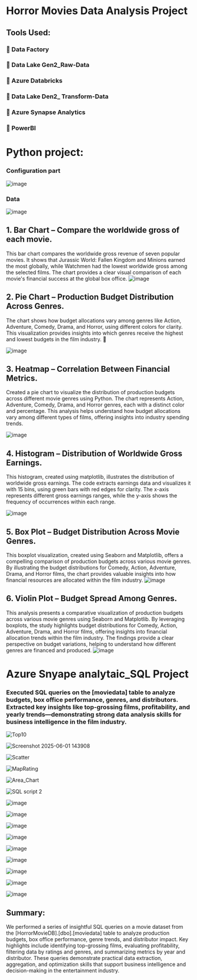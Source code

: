 # Horror Movies Data Analysis Project

## Tools Used:
### 	Data Factory 
### 	Data Lake Gen2_Raw-Data
### 	Azure Databricks
### 	Data Lake Den2_ Transform-Data
### 	Azure Synapse Analytics 
### 	PowerBI 



# Python project: 

### Configuration part 

![image](https://github.com/user-attachments/assets/e63c7115-ae10-448b-84c6-7494d27dce56)

### Data 
![image](https://github.com/user-attachments/assets/62f02bb2-42f3-4076-9a25-01802efa492b)


## 1. Bar Chart – Compare the worldwide gross of each movie.

This bar chart compares the worldwide gross revenue of seven popular movies. It shows that Jurassic World: Fallen Kingdom and Minions earned the most
globally, while Watchmen had the lowest worldwide gross among the selected films. The chart provides a clear visual comparison of each movie's financial success at the global box office.
![image](https://github.com/user-attachments/assets/8d4b20b3-942a-4d6d-b7a9-ffd4e05bc84c)

## 2. Pie Chart – Production Budget Distribution Across Genres.

The chart shows how budget allocations vary among genres like Action, Adventure, Comedy, Drama, and Horror, using different colors for clarity. 
This visualization provides insights into which genres receive the highest and lowest budgets in the film industry. 🚀

![image](https://github.com/user-attachments/assets/27ec5917-a688-475e-a31d-ac135d23ecd5)

## 3. Heatmap – Correlation Between Financial Metrics.

Created a pie chart to visualize the distribution of production budgets across different movie genres using Python.
The chart represents Action, Adventure, Comedy, Drama, and Horror genres, each with a distinct color and percentage. 
This analysis helps understand how budget allocations vary among different types of films, offering insights into industry spending trends. 

![image](https://github.com/user-attachments/assets/cb224419-6390-4647-942a-1cc763e3de70)

## 4. Histogram – Distribution of Worldwide Gross Earnings.

This histogram, created using matplotlib, illustrates the distribution of worldwide gross earnings. The code extracts earnings data and visualizes 
it with 15 bins, using green bars with red edges for clarity. The x-axis represents different gross earnings ranges, while the y-axis shows the frequency of occurrences within each range.

![image](https://github.com/user-attachments/assets/66c2908e-0c1b-4f8b-b9ad-6c407635d25f)


## 5. Box Plot – Budget Distribution Across Movie Genres.

This boxplot visualization, created using Seaborn and Matplotlib, offers a compelling comparison of production budgets across various movie genres. By illustrating the budget distributions for Comedy, Action, Adventure, Drama, and Horror films, the chart provides valuable insights into how financial resources are allocated within the film industry.
![image](https://github.com/user-attachments/assets/7d25b353-28af-4cf3-9911-a4c3928fa766)


## 6. Violin Plot – Budget Spread Among Genres.

This analysis presents a comparative visualization of production budgets across various movie genres using Seaborn and Matplotlib. By leveraging boxplots, the study highlights budget distributions for Comedy, Action, Adventure, Drama, and Horror films, offering insights into financial allocation trends within the film industry. The findings provide a clear perspective on budget variations, helping to understand how different genres are financed and produced.
![image](https://github.com/user-attachments/assets/911783b2-5d97-4148-aae7-def6e5622df2)


# Azure Snyape analytaic_SQL Project 

### Executed SQL queries on the [moviedata] table to analyze budgets, box office performance, genres, and distributors. Extracted key insights like top-grossing films, profitability, and yearly trends—demonstrating strong data analysis skills for business intelligence in the film industry.

![Top10](https://github.com/user-attachments/assets/5c0d29fc-5827-4042-9b2f-40ab3e174b2f)

![Screenshot 2025-06-01 143908](https://github.com/user-attachments/assets/a5ae4b72-caf2-4dfe-b1bd-0b5d9986547d)

![Scatter](https://github.com/user-attachments/assets/02436fbf-827e-4779-9efa-4ebe052174fd)

![MapRating](https://github.com/user-attachments/assets/ade7d6ab-2463-40ad-9a86-ee8f95206fd7)

![Area_Chart](https://github.com/user-attachments/assets/618597d7-49b7-4068-ac0c-2d537565c2a1)

![SQL script 2](https://github.com/user-attachments/assets/a6f5a61a-ef2e-465b-9889-f6f0c859b064)

![image](https://github.com/user-attachments/assets/41f43033-392c-4763-8947-6d5f03e22c80)

![image](https://github.com/user-attachments/assets/30522e93-950e-4155-85e2-d84a3dbab6b8)

![image](https://github.com/user-attachments/assets/9f1e5907-9cc3-4961-8a06-880e3c78629b)

![image](https://github.com/user-attachments/assets/479c0d56-4336-4e2b-ac51-b12aba0c6274)

![image](https://github.com/user-attachments/assets/b9f25bd4-4ffd-4a66-a45c-dd966b102e6d)

![image](https://github.com/user-attachments/assets/358ac376-07b1-4743-a4c8-439d2d8aadc0)

![image](https://github.com/user-attachments/assets/58e19752-a6b6-4a8a-82fb-1f05a6ab1c47)

![image](https://github.com/user-attachments/assets/01db4777-f933-467e-9155-8b5ccad263b9)

![image](https://github.com/user-attachments/assets/8cbe3c63-3a09-49c3-9823-5441dd63c690)

## Summary:
We performed a series of insightful SQL queries on a movie dataset from the [HorrorMovieDB].[dbo].[moviedata] table to analyze production budgets, box office performance, genre trends, and distributor impact. Key highlights include identifying top-grossing films, evaluating profitability, filtering data by ratings and genres, and summarizing metrics by year and distributor. These queries demonstrate practical data extraction, aggregation, and optimization skills that support business intelligence and decision-making in the entertainment industry.









